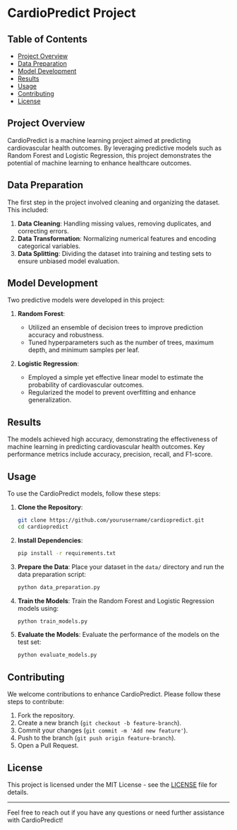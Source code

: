 # CardioPredict Project

## Table of Contents
- [Project Overview](#project-overview)
- [Data Preparation](#data-preparation)
- [Model Development](#model-development)
- [Results](#results)
- [Usage](#usage)
- [Contributing](#contributing)
- [License](#license)

## Project Overview
CardioPredict is a machine learning project aimed at predicting cardiovascular health outcomes. By leveraging predictive models such as Random Forest and Logistic Regression, this project demonstrates the potential of machine learning to enhance healthcare outcomes.

## Data Preparation
The first step in the project involved cleaning and organizing the dataset. This included:
1. **Data Cleaning**: Handling missing values, removing duplicates, and correcting errors.
2. **Data Transformation**: Normalizing numerical features and encoding categorical variables.
3. **Data Splitting**: Dividing the dataset into training and testing sets to ensure unbiased model evaluation.

## Model Development
Two predictive models were developed in this project:
1. **Random Forest**:
   - Utilized an ensemble of decision trees to improve prediction accuracy and robustness.
   - Tuned hyperparameters such as the number of trees, maximum depth, and minimum samples per leaf.

2. **Logistic Regression**:
   - Employed a simple yet effective linear model to estimate the probability of cardiovascular outcomes.
   - Regularized the model to prevent overfitting and enhance generalization.

## Results
The models achieved high accuracy, demonstrating the effectiveness of machine learning in predicting cardiovascular health outcomes. Key performance metrics include accuracy, precision, recall, and F1-score.

## Usage
To use the CardioPredict models, follow these steps:
1. **Clone the Repository**:
   ```bash
   git clone https://github.com/yourusername/cardiopredict.git
   cd cardiopredict
   ```

2. **Install Dependencies**:
   ```bash
   pip install -r requirements.txt
   ```

3. **Prepare the Data**:
   Place your dataset in the `data/` directory and run the data preparation script:
   ```bash
   python data_preparation.py
   ```

4. **Train the Models**:
   Train the Random Forest and Logistic Regression models using:
   ```bash
   python train_models.py
   ```

5. **Evaluate the Models**:
   Evaluate the performance of the models on the test set:
   ```bash
   python evaluate_models.py
   ```

## Contributing
We welcome contributions to enhance CardioPredict. Please follow these steps to contribute:
1. Fork the repository.
2. Create a new branch (`git checkout -b feature-branch`).
3. Commit your changes (`git commit -m 'Add new feature'`).
4. Push to the branch (`git push origin feature-branch`).
5. Open a Pull Request.

## License
This project is licensed under the MIT License - see the [LICENSE](LICENSE) file for details.

---

Feel free to reach out if you have any questions or need further assistance with CardioPredict!
